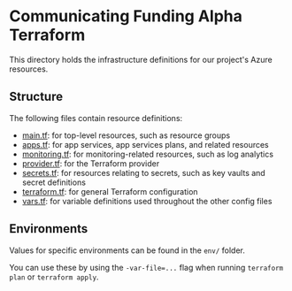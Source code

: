 # Communicating Funding Alpha Terraform

This directory holds the infrastructure definitions for our project's Azure resources.

## Structure

The following files contain resource definitions:
- [main.tf](./main.tf): for top-level resources, such as resource groups
- [apps.tf](./apps.tf): for app services, app services plans, and related resources
- [monitoring.tf](./monitoring.tf): for monitoring-related resources, such as log analytics
- [provider.tf](./provider.tf): for the Terraform provider
- [secrets.tf](./secrets.tf): for resources relating to secrets, such as key vaults and secret definitions
- [terraform.tf](./terraform.tf): for general Terraform configuration
- [vars.tf](./vars.tf): for variable definitions used throughout the other config files

## Environments

Values for specific environments can be found in the `env/` folder.

You can use these by using the `-var-file=...` flag when running `terraform plan` or `terraform apply`.